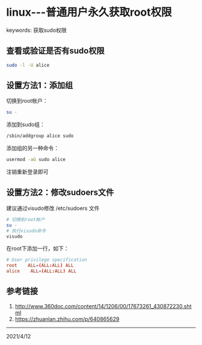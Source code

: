 # linux---普通用户永久获取root权限

keywords: 获取sudo权限  

## 查看或验证是否有sudo权限
```bash
sudo -l -U alice
```

## 设置方法1：添加组
切换到root帐户：  
```bash
su -
```

添加到sudo组：  
```bash
/sbin/addgroup alice sudo
```

添加组的另一种命令：  
```bash
usermod -aG sudo alice
```

注销重新登录即可  


## 设置方法2：修改sudoers文件
建议通过visudo修改 /etc/sudoers 文件  
```bash
# 切换到root帐户
su -
# 执行visudo命令
visudo
```

在root下添加一行，如下：  
```conf
# User privilege specification
root    ALL=(ALL:ALL) ALL
alice    ALL=(ALL:ALL) ALL
```


## 参考链接
1. http://www.360doc.com/content/14/1206/00/17673261_430872230.shtml
2. https://zhuanlan.zhihu.com/p/640865629


---
2021/4/12  
